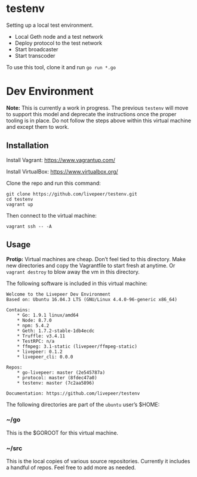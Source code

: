 # testenv
Setting up a local test environment.  
- Local Geth node and a test network
- Deploy protocol to the test network
- Start broadcaster
- Start transcoder

To use this tool, clone it and run `go run *.go`

# Dev Environment

**Note:** This is currently a work in progress. The previous `testenv` will move to support this model and deprecate the instructions once the proper tooling is in place. Do not follow the steps above within this virtual machine and except them to work.

## Installation

Install Vagrant: https://www.vagrantup.com/

Install VirtualBox: https://www.virtualbox.org/

Clone the repo and run this command:

```
git clone https://github.com/livepeer/testenv.git
cd testenv
vagrant up
```

Then connect to the virtual machine:

```
vagrant ssh -- -A
```

## Usage

**Protip:** Virtual machines are cheap. Don’t feel tied to this directory. Make new directories and copy the Vagrantfile to start fresh at anytime. Or `vagrant destroy` to blow away the vm in this directory.

The following software is included in this virtual machine:

```
Welcome to the Livepeer Dev Environment
Based on: Ubuntu 16.04.3 LTS (GNU/Linux 4.4.0-96-generic x86_64)

Contains:
	* Go: 1.9.1 linux/amd64
	* Node: 8.7.0
	* npm: 5.4.2
	* Geth: 1.7.2-stable-1db4ecdc
	* Truffle: v3.4.11
	* TestRPC: n/a
	* ffmpeg: 3.1-static (livepeer/ffmpeg-static)
	* livepeer: 0.1.2
	* livepeer_cli: 0.0.0

Repos:
	* go-livepeer: master (2e545787a)
	* protocol: master (8fdec47a0)
	* testenv: master (7c2aa5896)

Documentation: https://github.com/livepeer/testenv
```

The following directories are part of the `ubuntu` user’s $HOME:

### ~/go
This is the $GOROOT for this virtual machine.

### ~/src
This is the local copies of various source repositories. Currently it includes a handful of repos. Feel free to add more as needed.

